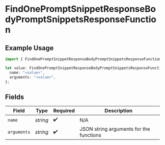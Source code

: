 # FindOnePromptSnippetResponseBodyPromptSnippetsResponseFunction

## Example Usage

```typescript
import { FindOnePromptSnippetResponseBodyPromptSnippetsResponseFunction } from "orq-poc-typescript-multi-env-version/models/operations";

let value: FindOnePromptSnippetResponseBodyPromptSnippetsResponseFunction = {
  name: "<value>",
  arguments: "<value>",
};
```

## Fields

| Field                                   | Type                                    | Required                                | Description                             |
| --------------------------------------- | --------------------------------------- | --------------------------------------- | --------------------------------------- |
| `name`                                  | *string*                                | :heavy_check_mark:                      | N/A                                     |
| `arguments`                             | *string*                                | :heavy_check_mark:                      | JSON string arguments for the functions |